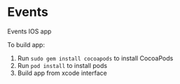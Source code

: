 # Events
Events IOS app

To build app:
1. Run `sudo gem install cocoapods` to install CocoaPods
2. Run `pod install` to install pods
3. Build app from xcode interface
